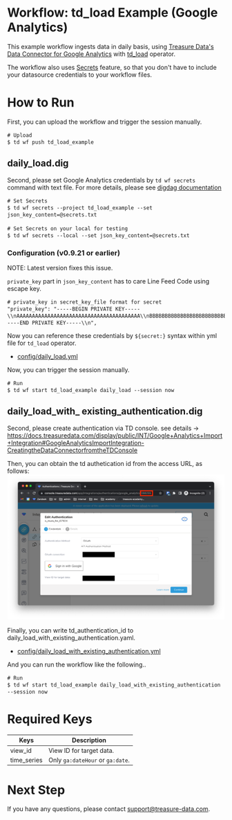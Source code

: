# Workflow: td_load Example (Google Analytics)

This example workflow ingests data in daily basis, using [Treasure Data's Data Connector for Google Analytics](https://docs.treasuredata.com/display/public/INT/Google+Analytics+Import+Integration) with [td_load](https://docs.digdag.io/operators.html#td-load-treasure-data-bulk-loading) operator.

The workflow also uses [Secrets](https://docs.treasuredata.com/display/public/PD/Workflows+and+Machine+Learning-secrets) feature, so that you don't have to include your datasource credentials to your workflow files.

# How to Run

First, you can upload the workflow and trigger the session manually.

    # Upload
    $ td wf push td_load_example

## daily_load.dig
Second, please set Google Analytics credentials by `td wf secrets` command with text file. For more details, please see [digdag documentation](https://docs.digdag.io/command_reference.html#secrets)

    # Set Secrets
    $ td wf secrets --project td_load_example --set json_key_content=@secrets.txt

    # Set Secrets on your local for testing
    $ td wf secrets --local --set json_key_content=@secrets.txt

### Configuration (v0.9.21 or earlier)

NOTE: Latest version fixes this issue.

`private_key` part in `json_key_content` has to care Line Feed Code using escape key.

    # private_key in secret_key_file format for secret
    "private_key": "-----BEGIN PRIVATE KEY-----\\nAAAAAAAAAAAAAAAAAAAAAAAAAAAAAAAAAAAAAAAA\\nBBBBBBBBBBBBBBBBBBBBBBBBBBBBBBBBBBB\\nCCCCCCCCCCCCCCCCCCCCCCCCCCCCCCCCCCCCCC\\nDDDDDDDDDDDDDDDDDDDDDDDDDDDDDDDDDDDDD\\nuEEEEEEEEEEEEEEEEEEEEEEEEEEEEEEEEEEEEEEEE\\nZZZZZZZZZZZZZZZZZZZZZZZZZZZZZZZZZZZZZZ\\n-----END PRIVATE KEY-----\\n",

Now you can reference these credentials by `${secret:}` syntax within yml file for `td_load` operator.

- [config/daily_load.yml](config/daily_load.yml)

Now, you can trigger the session manually.

    # Run
    $ td wf start td_load_example daily_load --session now

## daily_load_with_ existing_authentication.dig
Second, please create authentication via TD console.
see details -> https://docs.treasuredata.com/display/public/INT/Google+Analytics+Import+Integration#GoogleAnalyticsImportIntegration-CreatingtheDataConnectorfromtheTDConsole

Then, you can obtain the td authetication id from the access URL, as follows:
![](screenshot1.png)

Finally, you can write td_authentication_id to daily_load_with_existing_authentication.yaml.

- [config/daily_load_with_existing_authentication.yml](config/daily_load_with_existing_authentication.yml)

And you can run the workflow like the following..

    # Run
    $ td wf start td_load_example daily_load_with_existing_authentication --session now

# Required Keys

| Keys        | Description |
| ----------- | ----------- |
| view_id     | View ID for target data. |
| time_series | Only `ga:dateHour` or `ga:date`. |

# Next Step

If you have any questions, please contact support@treasure-data.com.
